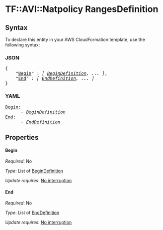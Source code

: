 # TF::AVI::Natpolicy RangesDefinition

## Syntax

To declare this entity in your AWS CloudFormation template, use the following syntax:

### JSON

<pre>
{
    "<a href="#begin" title="Begin">Begin</a>" : <i>[ <a href="begindefinition.md">BeginDefinition</a>, ... ]</i>,
    "<a href="#end" title="End">End</a>" : <i>[ <a href="enddefinition.md">EndDefinition</a>, ... ]</i>
}
</pre>

### YAML

<pre>
<a href="#begin" title="Begin">Begin</a>: <i>
      - <a href="begindefinition.md">BeginDefinition</a></i>
<a href="#end" title="End">End</a>: <i>
      - <a href="enddefinition.md">EndDefinition</a></i>
</pre>

## Properties

#### Begin

_Required_: No

_Type_: List of <a href="begindefinition.md">BeginDefinition</a>

_Update requires_: [No interruption](https://docs.aws.amazon.com/AWSCloudFormation/latest/UserGuide/using-cfn-updating-stacks-update-behaviors.html#update-no-interrupt)

#### End

_Required_: No

_Type_: List of <a href="enddefinition.md">EndDefinition</a>

_Update requires_: [No interruption](https://docs.aws.amazon.com/AWSCloudFormation/latest/UserGuide/using-cfn-updating-stacks-update-behaviors.html#update-no-interrupt)


